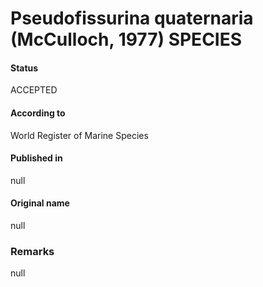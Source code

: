 Pseudofissurina quaternaria (McCulloch, 1977) SPECIES
=======

#### Status
ACCEPTED

#### According to
World Register of Marine Species

#### Published in
null

#### Original name
null

### Remarks
null